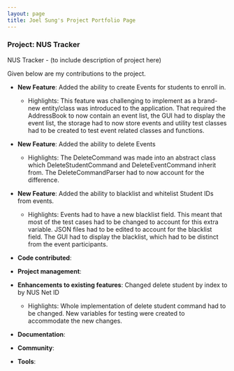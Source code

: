 ```yaml
---
layout: page
title: Joel Sung's Project Portfolio Page
---
```


### Project: NUS Tracker

NUS Tracker - (to include description of project here)

Given below are my contributions to the project.

* **New Feature**: Added the ability to create Events for students to enroll in.
  * Highlights: This feature was challenging to implement as a brand-new entity/class was introduced to the application. That required the AddressBook to now contain an event list, the GUI had to display the event list, the storage had to now store events and utility test classes had to be created to test event related classes and functions.

* **New Feature**: Added the ability to delete Events
  * Highlights: The DeleteCommand was made into an abstract class which DeleteStudentCommand and DeleteEventCommand inherit from. The DeleteCommandParser had to now account for the difference.
  
* **New Feature**: Added the ability to blacklist and whitelist Student IDs from events.
  * Highlights: Events had to have a new blacklist field. This meant that most of the test cases had to be changed to account for this extra variable. JSON files had to be edited to account for the blacklist field. The GUI had to display the blacklist, which had to be distinct from the event participants.

* **Code contributed**:

* **Project management**:

* **Enhancements to existing features**: Changed delete student by index to by NUS Net ID
  * Highlights: Whole implementation of delete student command had to be changed. New variables for testing were created to accommodate the new changes.

* **Documentation**:

* **Community**:

* **Tools**:
